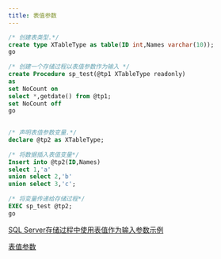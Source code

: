 ```yaml
---
title: 表值参数
---
```


```sql
/* 创建表类型.*/
create type XTableType as table(ID int,Names varchar(10));
go
  
/* 创建一个存储过程以表值参数作为输入 */
create Procedure sp_test(@tp1 XTableType readonly)
as
set NoCount on
select *,getdate() from @tp1;
set NoCount off
go

  
/* 声明表值参数变量.*/
declare @tp2 as XTableType;
  
/* 将数据插入表值变量*/
Insert into @tp2(ID,Names)
select 1,'a'
union select 2,'b'
union select 3,'c';
  
/* 将变量传递给存储过程*/
EXEC sp_test @tp2;
go
```

[SQL Server存储过程中使用表值作为输入参数示例](https://blog.csdn.net/anyqu/article/details/80209979)

[表值参数](https://docs.microsoft.com/zh-cn/dotnet/framework/data/adonet/sql/table-valued-parameters)